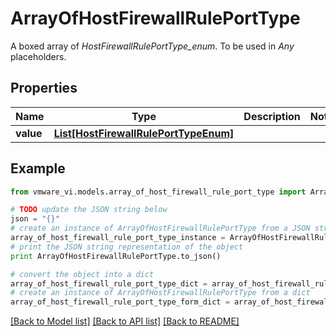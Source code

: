 # ArrayOfHostFirewallRulePortType

A boxed array of *HostFirewallRulePortType_enum*. To be used in *Any* placeholders. 

## Properties
Name | Type | Description | Notes
------------ | ------------- | ------------- | -------------
**value** | [**List[HostFirewallRulePortTypeEnum]**](HostFirewallRulePortTypeEnum.md) |  | 

## Example

```python
from vmware_vi.models.array_of_host_firewall_rule_port_type import ArrayOfHostFirewallRulePortType

# TODO update the JSON string below
json = "{}"
# create an instance of ArrayOfHostFirewallRulePortType from a JSON string
array_of_host_firewall_rule_port_type_instance = ArrayOfHostFirewallRulePortType.from_json(json)
# print the JSON string representation of the object
print ArrayOfHostFirewallRulePortType.to_json()

# convert the object into a dict
array_of_host_firewall_rule_port_type_dict = array_of_host_firewall_rule_port_type_instance.to_dict()
# create an instance of ArrayOfHostFirewallRulePortType from a dict
array_of_host_firewall_rule_port_type_form_dict = array_of_host_firewall_rule_port_type.from_dict(array_of_host_firewall_rule_port_type_dict)
```
[[Back to Model list]](../README.md#documentation-for-models) [[Back to API list]](../README.md#documentation-for-api-endpoints) [[Back to README]](../README.md)


